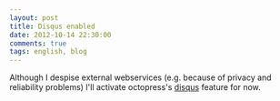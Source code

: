 ```yaml
---
layout: post
title: Disqus enabled
date: 2012-10-14 22:30:00
comments: true
tags: english, blog
---
```


Although I despise external webservices (e.g. because of privacy and reliability
problems) I'll activate octopress's [disqus][] feature for now.

[disqus]: http://www.disqus.com "Disqus"
